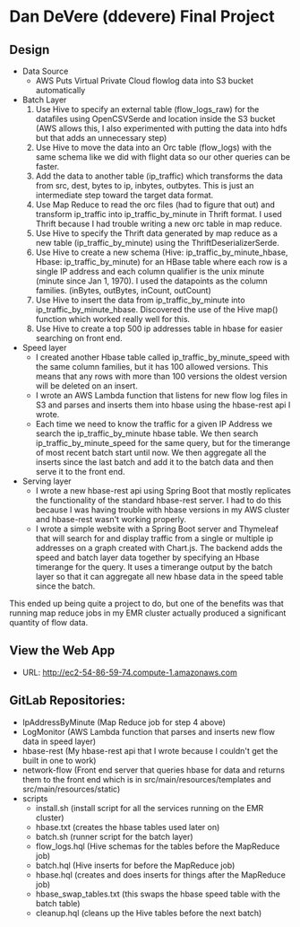 # Dan DeVere (ddevere) Final Project

## Design
* Data Source
  * AWS Puts Virtual Private Cloud flowlog data into S3 bucket automatically
* Batch Layer
  1. Use Hive to specify an external table (flow_logs_raw) for the datafiles using OpenCSVSerde and location inside the S3 bucket (AWS allows this, I also experimented with putting the data into hdfs but that adds an unnecessary step)
  2. Use Hive to move the data into an Orc table (flow_logs) with the same schema like we did with flight data so our other queries can be faster.
  3. Add the data to another table (ip_traffic) which transforms the data from src, dest, bytes to ip, inbytes, outbytes. This is just an intermediate step toward the target data format.
  4. Use Map Reduce to read the orc files (had to figure that out) and transform ip_traffic into ip_traffic_by_minute in Thrift format. I used Thrift because I had trouble writing a new orc table in map reduce. 
  5. Use Hive to specify the Thrift data generated by map reduce as a new table (ip_traffic_by_minute) using the ThriftDeserializerSerde.
  6. Use Hive to create a new schema (Hive: ip_traffic_by_minute_hbase, Hbase: ip_traffic_by_minute) for an HBase table where each row is a single IP address and each column qualifier is the unix minute (minute since Jan 1, 1970). I used the datapoints as the column families. (inBytes, outBytes, inCount, outCount)
  7. Use Hive to insert the data from ip_traffic_by_minute into ip_traffic_by_minute_hbase. Discovered the use of the Hive map() function which worked really well for this.
  8. Use Hive to create a top 500 ip addresses table in hbase for easier searching on front end.
* Speed layer
  * I created another Hbase table called ip_traffic_by_minute_speed with the same column families, but it has 100 allowed versions. This means that any rows with more than 100 versions the oldest version will be deleted on an insert.
  * I wrote an AWS Lambda function that listens for new flow log files in S3 and parses and inserts them into hbase using the hbase-rest api I wrote.
  * Each time we need to know the traffic for a given IP Address we search the ip_traffic_by_minute hbase table. We then search ip_traffic_by_minute_speed for the same query, but for the timerange of most recent batch start until now. We then aggregate all the inserts since the last batch and add it to the batch data and then serve it to the front end. 
* Serving layer
  * I wrote a new hbase-rest api using Spring Boot that mostly replicates the functionality of the standard hbase-rest server. I had to do this because I was having trouble with hbase versions in my AWS cluster and hbase-rest wasn't working properly. 
  * I wrote a simple website with a Spring Boot server and Thymeleaf that will search for and display traffic from a single or multiple ip addresses on a graph created with Chart.js. The backend adds the speed and batch layer data together by specifying an Hbase timerange for the query. It uses a timerange output by the batch layer so that it can aggregate all new hbase data in the speed table since the batch. 

This ended up being quite a project to do, but one of the benefits was that running map reduce jobs in my EMR cluster actually produced a significant quantity of flow data.

## View the Web App
* URL: http://ec2-54-86-59-74.compute-1.amazonaws.com


## GitLab Repositories: 
* IpAddressByMinute (Map Reduce job for step 4 above)
* LogMonitor (AWS Lambda function that parses and inserts new flow data in speed layer)
* hbase-rest (My hbase-rest api that I wrote because I couldn't get the built in one to work)
* network-flow (Front end server that queries hbase for data and returns them to the front end which is in src/main/resources/templates and src/main/resources/static)
* scripts
  * install.sh (install script for all the services running on the EMR cluster)
  * hbase.txt (creates the hbase tables used later on)
  * batch.sh (runner script for the batch layer)
  * flow_logs.hql (Hive schemas for the tables before the MapReduce job)
  * batch.hql (Hive inserts for before the MapReduce job)
  * hbase.hql (creates and does inserts for things after the MapReduce job)
  * hbase_swap_tables.txt (this swaps the hbase speed table with the batch table)
  * cleanup.hql (cleans up the Hive tables before the next batch)

